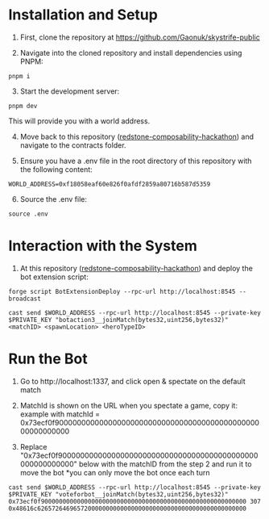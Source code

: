 # Installation and Setup

1. First, clone the repository at https://github.com/Gaonuk/skystrife-public

2. Navigate into the cloned repository and install dependencies using PNPM:

```
pnpm i
```
3. Start the development server:
   
```
pnpm dev
```

This will provide you with a world address.

4. Move back to this repository ([redstone-composability-hackathon](https://github.com/wighawag/redstone-composability-hackathon/)) and navigate to the contracts folder.

5. Ensure you have a .env file in the root directory of this repository with the following content:

```
WORLD_ADDRESS=0xf18058eaf60e826f0afdf2859a80716b587d5359
```
6. Source the .env file:

```
source .env
```
# Interaction with the System
1. At this repository ([redstone-composability-hackathon](https://github.com/wighawag/redstone-composability-hackathon/)) and deploy the bot extension script:

```
forge script BotExtensionDeploy --rpc-url http://localhost:8545 --broadcast
```
```
cast send $WORLD_ADDRESS --rpc-url http://localhost:8545 --private-key $PRIVATE_KEY "botaction3__joinMatch(bytes32,uint256,bytes32)" <matchID> <spawnLocation> <heroTypeID>
```
# Run the Bot
1. Go to http://localhost:1337, and click open & spectate on the default match

2. MatchId is shown on the URL when you spectate a game, copy it: example with matchId = 0x73ecf0f900000000000000000000000000000000000000000000000000000000

3. Replace "0x73ecf0f900000000000000000000000000000000000000000000000000000000" below with the matchID from the step 2 and run it to move the bot
*you can only move the bot once each turn
```
cast send $WORLD_ADDRESS --rpc-url http://localhost:8545 --private-key $PRIVATE_KEY "voteforbot__joinMatch(bytes32,uint256,bytes32)" 0x73ecf0f900000000000000000000000000000000000000000000000000000000 307 0x48616c6265726469657200000000000000000000000000000000000000000000
```
